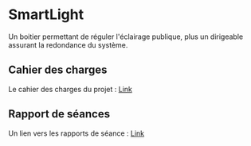 # SmartLight
Un boitier permettant de réguler l'éclairage publique, plus un dirigeable assurant la redondance du système.
## Cahier des charges
Le cahier des charges du projet : [Link](CdC.pdf)
## Rapport de séances
Un lien vers les rapports de séance : [Link](RapportSeance/Tom)